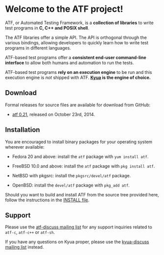 # Welcome to the ATF project!

ATF, or Automated Testing Framework, is a **collection of libraries** to
write test programs in **C, C++ and POSIX shell**.

The ATF libraries offer a simple API.  The API is orthogonal through the
various bindings, allowing developers to quickly learn how to write test
programs in different languages.

ATF-based test programs offer a **consistent end-user command-line
interface** to allow both humans and automation to run the tests.

ATF-based test programs **rely on an execution engine** to be run and
this execution engine is *not* shipped with ATF.
**[Kyua](https://github.com/jmmv/kyua/) is the engine of choice.**

## Download

Formal releases for source files are available for download from GitHub:

* [atf 0.21](../../releases/tag/atf-0.21), released on October 23rd, 2014.

## Installation

You are encouraged to install binary packages for your operating system
wherever available:

* Fedora 20 and above: install the `atf` package with `yum install atf`.

* FreeBSD 10.0 and above: install the `atf` package with `pkg install atf`.

* NetBSD with pkgsrc: install the `pkgsrc/devel/atf` package.

* OpenBSD: install the `devel/atf` package with `pkg_add atf`.

Should you want to build and install ATF from the source tree provided
here, follow the instructions in the [INSTALL file](INSTALL).

## Support

Please use the
[atf-discuss mailing list](https://groups.google.com/forum/#!forum/atf-discuss)
for any support inquiries related to `atf-c`, `atf-c++` or `atf-sh`.

If you have any questions on Kyua proper, please use the
[kyua-discuss mailing list](https://groups.google.com/forum/#!forum/kyua-discuss)
instead.
